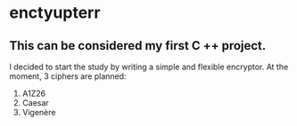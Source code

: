 # enctyupterr
## This can be considered my first C ++ project. 
I decided to start the study by writing a simple and flexible encryptor.
At the moment, 3 ciphers are planned:
1. A1Z26
2. Caesar
3. Vigenère
